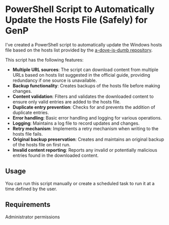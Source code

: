 # PowerShell Script to Automatically Update the Hosts File (Safely) for GenP

I've created a PowerShell script to automatically update the Windows hosts file based on the hosts list provided by the [a-dove-is-dumb repository](https://github.com/ignaciocastro/a-dove-is-dumb).

This script has the following features:

* **Multiple URL sources**: The script can download content from multiple URLs based on hosts list suggested in the official guide, providing redundancy if one source is unavailable.
* **Backup functionality**: Creates backups of the hosts file before making changes.
* **Content validation**: Filters and validates the downloaded content to ensure only valid entries are added to the hosts file.
* **Duplicate entry prevention**: Checks for and prevents the addition of duplicate entries.
* **Error handling**: Basic error handling and logging for various operations.
* **Logging**: Maintains a log file to record updates and changes.
* **Retry mechanism**: Implements a retry mechanism when writing to the hosts file fails.
* **Original backup preservation**: Creates and maintains an original backup of the hosts file on first run.
* **Invalid content reporting**: Reports any invalid or potentially malicious entries found in the downloaded content.

## Usage

You can run this script manually or create a scheduled task to run it at a time defined by the user.

## Requirements

Administrator permissions
